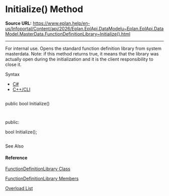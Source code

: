 # Initialize() Method

**Source URL:** https://www.eplan.help/en-us/Infoportal/Content/api/2026/Eplan.EplApi.DataModelu~Eplan.EplApi.DataModel.MasterData.FunctionDefinitionLibrary~Initialize().html

---

For internal use. Opens the standard function definition library from system masterdata. Note: if this method returns true, it means that the library was actually open during the initialization and it is the client responsibility to close it.

Syntax

- [C#](#i-syntax-CS)
- [C++/CLI](#i-syntax-CPP2005)

```
```
public bool Initialize()
```
```

```
```
public:
bool Initialize();
```
```



See Also

#### Reference

[FunctionDefinitionLibrary Class](Eplan.EplApi.DataModelu~Eplan.EplApi.DataModel.MasterData.FunctionDefinitionLibrary.html)
  
[FunctionDefinitionLibrary Members](Eplan.EplApi.DataModelu~Eplan.EplApi.DataModel.MasterData.FunctionDefinitionLibrary_members.html)
  
[Overload List](Eplan.EplApi.DataModelu~Eplan.EplApi.DataModel.MasterData.FunctionDefinitionLibrary~Initialize.html)